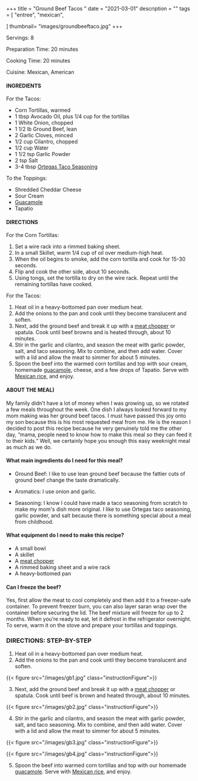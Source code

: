 +++
title = "Ground Beef Tacos " 
date = "2021-03-01"
description = ""
tags = [
    "entree",
    "mexican",
    
]
thumbnail= "images/groundbeeftaco.jpg"
+++

Servings: 8 <!--more-->

Preparation Time: 20 minutes

Cooking Time: 20 minutes

Cuisine: Mexican, American 

#### INGREDIENTS 

For the Tacos: 

* Corn Tortillas, warmed 
* 1 tbsp Avocado Oil, plus 1/4 cup for the tortillas
* 1 White Onion, chopped
* 1 1/2 lb Ground Beef, lean 
* 2 Garlic Cloves, minced
* 1/2 cup Cilantro, chopped 
* 1/2 cup Water
* 1 1/2 tsp Garlic Powder
* 2 tsp Salt 
* 3-4 tbsp [Ortegas Taco Seasoning](https://amzn.to/3q8Va3F) 
 
To the Toppings: 

* Shredded Cheddar Cheese
* Sour Cream
* [Guacamole](https://www.jamilghar.com/recipe/guacamole/)
* Tapatio

#### DIRECTIONS 

For the Corn Tortillas: 

1. Set a wire rack into a rimmed baking sheet. 
2. In a small Skillet, warm 1/4 cup of oil over medium-high heat. 
3. When the oil begins to smoke, add the corn tortilla and cook for 15-30 seconds. 
4. Flip and cook the other side, about 10 seconds. 
5. Using tongs, set the tortilla to dry on the wire rack. Repeat until the remaining tortillas have cooked. 

For the Tacos: 
1. Heat oil in a heavy-bottomed pan over medium heat. 
2. Add the onions to the pan and cook until they become translucent and soften. 
3. Next, add the ground beef and break it up with a [meat chopper](https://amzn.to/3bQ2coS) or spatula. Cook until beef browns and is heated through, about 10 minutes. 
4. Stir in the garlic and cilantro, and season the meat with garlic powder, salt, and taco seasoning. Mix to combine, and then add water. Cover with a lid and allow the meat to simmer for about 5 minutes. 
5. Spoon the beef into the warmed corn tortillas and top with sour cream, homemade [guacamole](https://www.jamilghar.com/recipe/guacamole/), cheese, and a few drops of Tapatio. Serve with [Mexican rice](https://www.jamilghar.com/recipe/mexican_rice/), and enjoy.

#### ABOUT THE MEAL)

My family didn’t have a lot of money when I was growing up, so we rotated a few meals throughout the week. One dish I always looked forward to my mom making was her ground beef tacos. I must have passed this joy onto my son because this is his most requested meal from me. He is the reason I decided to post this recipe because he very genuinely told me the other day, “mama, people need to know how to make this meal so they can feed it to their kids.” Well, we certainly hope you enough this easy weeknight meal as much as we do. 

#### What main ingredients do I need for this meal?

* Ground Beef: I like to use lean ground beef because the fattier cuts of ground beef change the taste dramatically. 

* Aromatics: I use onion and garlic. 

* Seasoning: I know I could have made a taco seasoning from scratch to make my mom's dish more original. I like to use Ortegas taco seasoning, garlic powder, and salt because there is something special about a meal from childhood.

#### What equipment do I need to make this recipe? 

* A small bowl 
* A skillet
* A [meat chopper](https://amzn.to/3bQ2coS)
* A rimmed baking sheet and a wire rack 
* A heavy-bottomed pan 

#### Can I freeze the beef? 

Yes, first allow the meat to cool completely and then add it to a freezer-safe container. To prevent freezer burn, you can also layer saran wrap over the container before securing the lid. The beef mixture will freeze for up to 2 months. When you’re ready to eat, let it defrost in the refrigerator overnight. To serve, warm it on the stove and prepare your tortillas and toppings. 

### DIRECTIONS: STEP-BY-STEP 

1. Heat oil in a heavy-bottomed pan over medium heat. 
2. Add the onions to the pan and cook until they become translucent and soften. 

{{< figure src="/images/gb1.jpg" class="instructionFigure">}}

3. Next, add the ground beef and break it up with a [meat chopper](https://amzn.to/3bQ2coS) or spatula. Cook until beef is brown and heated through, about 10 minutes. 

{{< figure src="/images/gb2.jpg" class="instructionFigure">}}

4. Stir in the garlic and cilantro, and season the meat with garlic powder, salt, and taco seasoning. Mix to combine, and then add water. Cover with a lid and allow the meat to simmer for about 5 minutes. 

{{< figure src="/images/gb3.jpg" class="instructionFigure">}}

{{< figure src="/images/gb4.jpg" class="instructionFigure">}}

5. Spoon the beef into warmed corn tortillas and top with our homemade [guacamole](https://www.jamilghar.com/recipe/guacamole/). Serve with [Mexican rice](https://www.jamilghar.com/recipe/mexican_rice/), and enjoy.
